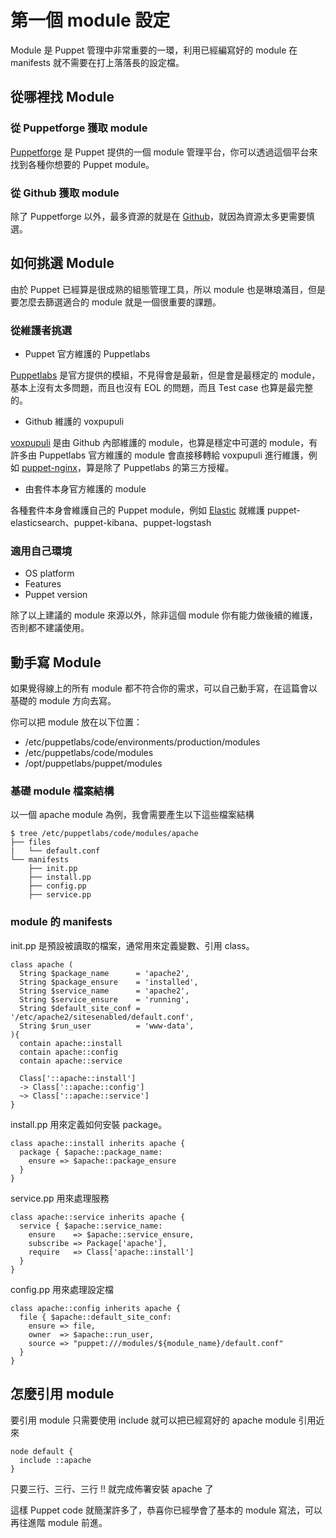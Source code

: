 # 第一個 module 設定

Module 是 Puppet 管理中非常重要的一環，利用已經編寫好的 module 在 manifests 就不需要在打上落落長的設定檔。

## 從哪裡找 Module

### 從 Puppetforge 獲取 module

[Puppetforge][puppetforge] 是 Puppet 提供的一個 module 管理平台，你可以透過這個平台來找到各種你想要的 Puppet module。

### 從 Github 獲取 module

除了 Puppetforge 以外，最多資源的就是在 [Github][github]，就因為資源太多更需要慎選。

## 如何挑選 Module

由於 Puppet 已經算是很成熟的組態管理工具，所以 module 也是琳琅滿目，但是要怎麼去篩選適合的 module 就是一個很重要的課題。

### 從維護者挑選

- Puppet 官方維護的 Puppetlabs

[Puppetlabs][puppetlabs] 是官方提供的模組，不見得會是最新，但是會是最穩定的 module，基本上沒有太多問題，而且也沒有 EOL 的問題，而且 Test case 也算是最完整的。

- Github 維護的 voxpupuli

[voxpupuli][voxpupuli] 是由 Github 內部維護的 module，也算是穩定中可選的 module，有許多由 Puppetlabs 官方維護的 module 會直接移轉給 voxpupuli 進行維護，例如 [puppet-nginx][puppet-nginx]，算是除了 Puppetlabs 的第三方授權。

- 由套件本身官方維護的 module

各種套件本身會維護自己的 Puppet module，例如 [Elastic][elastic] 就維護 puppet-elasticsearch、puppet-kibana、puppet-logstash

### 適用自己環境

 - OS platform
 - Features
 - Puppet version

除了以上建議的 module 來源以外，除非這個 module 你有能力做後續的維護，否則都不建議使用。


## 動手寫 Module

如果覺得線上的所有 module 都不符合你的需求，可以自己動手寫，在這篇會以基礎的 module 方向去寫。

你可以把 module 放在以下位置：

 - /etc/puppetlabs/code/environments/production/modules
 - /etc/puppetlabs/code/modules
 - /opt/puppetlabs/puppet/modules

### 基礎 module 檔案結構

以一個 apache module 為例，我會需要產生以下這些檔案結構

```shell
$ tree /etc/puppetlabs/code/modules/apache
├── files
|   └── default.conf
└── manifests
    ├── init.pp
    ├── install.pp
    ├── config.pp
    ├── service.pp
```

### module 的 manifests

init.pp 是預設被讀取的檔案，通常用來定義變數、引用 class。

```puppet
class apache (
  String $package_name      = 'apache2',
  String $package_ensure    = 'installed',
  String $service_name      = 'apache2',
  String $service_ensure    = 'running',
  String $default_site_conf = '/etc/apache2/sitesenabled/default.conf',
  String $run_user          = 'www-data',
){
  contain apache::install
  contain apache::config
  contain apache::service

  Class['::apache::install']
  -> Class['::apache::config']
  ~> Class['::apache::service']
}
```

install.pp 用來定義如何安裝 package。

```puppet
class apache::install inherits apache {
  package { $apache::package_name:
    ensure => $apache::package_ensure
  }
}
```

service.pp 用來處理服務

```puppet
class apache::service inherits apache {
  service { $apache::service_name:
    ensure    => $apache::service_ensure,
    subscribe => Package['apache'],
    require   => Class['apache::install']
  }
}
```

config.pp 用來處理設定檔

```puppet
class apache::config inherits apache {
  file { $apache::default_site_conf:
    ensure => file,
    owner  => $apache::run_user,
    source => "puppet:///modules/${module_name}/default.conf"
  }
}
```

## 怎麼引用 module

要引用 module 只需要使用 include 就可以把已經寫好的 apache module 引用近來

```puppet
node default {
  include ::apache
}
```
只要三行、三行、三行 !! 就完成佈署安裝 apache 了

這樣 Puppet code 就簡潔許多了，恭喜你已經學會了基本的 module 寫法，可以再往進階 module 前進。

[github]: https://github.com
[puppetforge]: https://forge.puppet.com/
[puppetlabs]: https://github.com/puppetlabs/
[voxpupuli]: https://github.com/voxpupuli
[puppet-nginx]: https://github.com/voxpupuli/puppet-nginx
[elastic]: https://github.com/elastic